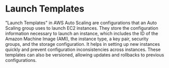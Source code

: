 # Launch Templates

"Launch Templates" in AWS Auto Scaling are configurations that an Auto Scaling group uses to launch EC2 instances. They store the configuration information necessary to launch an instance, which includes the ID of the Amazon Machine Image (AMI), the instance type, a key pair, security groups, and the storage configuration. It helps in setting up new instances quickly and prevent configuration inconsistencies across instances. These templates can also be versioned, allowing updates and rollbacks to previous configurations.
